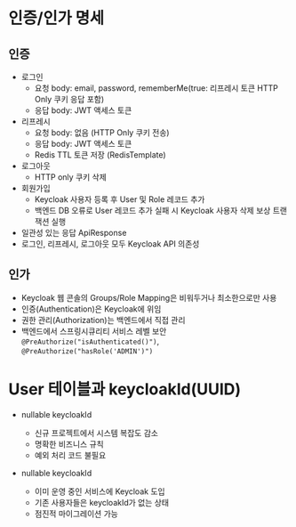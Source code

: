 # 인증/인가 명세

## 인증

- 로그인
    - 요청 body: email, password, rememberMe(true: 리프레시 토큰 HTTP Only 쿠키 응답 포함)
    - 응답 body: JWT 액세스 토큰
- 리프레시
    - 요청 body: 없음 (HTTP Only 쿠키 전송)
    - 응답 body: JWT 액세스 토큰
    - Redis TTL 토큰 저장 (RedisTemplate)
- 로그아웃
    - HTTP only 쿠키 삭제
- 회원가입
    - Keycloak 사용자 등록 후 User 및 Role 레코드 추가
    - 백엔드 DB 오류로 User 레코드 추가 실패 시 Keycloak 사용자 삭제 보상 트랜잭션 실행
- 일관성 있는 응답 ApiResponse
- 로그인, 리프레시, 로그아웃 모두 Keycloak API 의존성

## 인가

- Keycloak 웹 콘솔의 Groups/Role Mapping은 비워두거나 최소한으로만 사용
- 인증(Authentication)은 Keycloak에 위임
- 권한 관리(Authorization)는 백엔드에서 직접 관리
- 백엔드에서 스프링시큐리티 서비스 레벨 보안 `@PreAuthorize("isAuthenticated()")`, `@PreAuthorize("hasRole('ADMIN')")`

# User 테이블과 keycloakId(UUID)

- nullable keycloakId

    - 신규 프로젝트에서 시스템 복잡도 감소
    - 명확한 비즈니스 규칙
    - 예외 처리 코드 불필요

- nullable keycloakId

    - 이미 운영 중인 서비스에 Keycloak 도입
    - 기존 사용자들은 keycloakId가 없는 상태
    - 점진적 마이그레이션 가능
